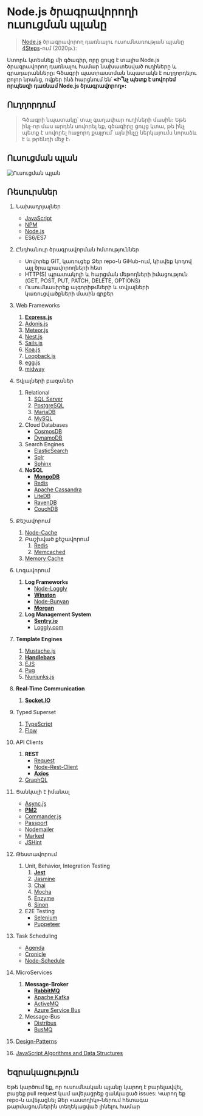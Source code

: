 # Node.js ծրագրավորողի ուսուցման պլանը

> [Node.js](https://nodejs.org/en/) ծրագրավորող դառնալու ուսումնառության պլանը [4Steps](https://4steps.am)-ում (2020թ․):

Ստորև կտեսնեք մի գծագիր, որը ցույց է տալիս Node.js ծրագրավորող դառնալու համար նախատեսված ուղիները և գրադարանները։ Գծագրի պատրաստման նպատակն է ուղղորդելու բոլոր նրանց, ովքեր ինձ հարցնում են՝ **«Ի՞նչ պետք է սովորեմ որպեսզի դառնամ Node.js ծրագրավորող»:**


## Ուղղորդում

> Գծագրի նպատակը՝ տալ գաղափար ուղիների մասին։ Եթե ինչ֊որ մաս արդեն սովորել եք, գծագիրը ցույց կտա, թե ինչ պետք է սովորել հաջորդ քայլում՝ այն ինչը ներկայումս նորաձև է և թրենդի մեջ է։


## Ուսուցման պլան

![Ուսուցման պլան](./Node.js-developer-roadmap-4Steps.png)

## Ռեսուրսներ

1. Նախադրյալներ

   - [JavaScript](https://www.w3schools.com/js/)
   - [NPM](https://docs.npmjs.com/)
   - [Node.js](https://nodejs.org/en/docs/)
   - ES6/ES7

2. Ընդհանուր ծրագրավորման հմտություններ

   - Սովորեք GIT, կառուցեք Ձեր repo-ն GiHub-ում, կիսվեք կոդով այլ ծրագրավորողների հետ
   - HTTP(S) պրատակոլի և հարցման մեթոդների իմացություն (GET, POST, PUT, PATCH, DELETE, OPTIONS)
   - Ուսումնասիրեք ալգորիթմների և տվյալների կառուցվածքների մասին գրքեր

3. Web Frameworks

   1. **[Express.js](https://expressjs.com/)**
   2. [Adonis.js](https://adonisjs.com/)
   3. [Meteor.js](https://www.meteor.com/)
   4. [Nest.js](https://nestjs.com/)
   5. [Sails.js](https://sailsjs.com/)
   6. [Koa.js](https://koajs.com/)
   7. [Loopback.js](https://loopback.io/)
   8. [egg.js](https://eggjs.org/en/index.html)
   9. [midway](https://midwayjs.org/midway/en/)

4. Տվյալների բազաներ

   1. Relational
      1. [SQL Server](https://www.microsoft.com/en-us/sql-server/sql-server-2017)
      2. [PostgreSQL](https://www.postgresql.org/)
      3. [MariaDB](https://mariadb.org/)
      4. [MySQL](https://www.mysql.com/)
   2. Cloud Databases
      - [CosmosDB](https://docs.microsoft.com/en-us/azure/cosmos-db)
      - [DynamoDB](https://aws.amazon.com/dynamodb/)
   3. Search Engines
      - [ElasticSearch](https://www.elastic.co/)
      - [Solr](http://lucene.apache.org/solr/)
      - [Sphinx](http://sphinxsearch.com/)
   4. **NoSQL**
      - **[MongoDB](https://www.mongodb.com/)**
      - [Redis](https://redis.io/)
      - [Apache Cassandra](http://cassandra.apache.org/)
      - [LiteDB](https://github.com/mbdavid/LiteDB)
      - [RavenDB](https://github.com/ravendb/ravendb)
      - [CouchDB](http://couchdb.apache.org/)

5. Քեշավորում

   1. [Node-Cache](https://www.npmjs.com/package/node-cache)
   2. Բաշխված քեշավորում
      1. [Redis](https://redis.io/)
      2. [Memcached](https://memcached.org/)
   3. [Memory Cache](https://www.npmjs.com/package/memory-cache)

6. Լոգավորում

   1. **Log Frameworks**
      - [Node-Loggly](https://www.loggly.com/docs/node-js-logs-2/)
      - **[Winston](https://github.com/winstonjs/winston)**
      - [Node-Bunyan](https://github.com/trentm/node-bunyan)
      - **[Morgan](https://github.com/expressjs/morgan)**
   2. **Log Management System**
      - **[Sentry.io](http://sentry.io)**
      - [Loggly.com](https://loggly.com)

7. **Template Engines**
   1. [Mustache.js](https://mustache.github.io/)
   2. **[Handlebars](https://handlebarsjs.com/)**
   3. [EJS](https://ejs.co/)
   4. [Pug](https://pugjs.org/api/getting-started.html)
   4. [Nunjunks.js](https://mozilla.github.io/nunjucks/)
8. **Real-Time Communication**

   1. **[Socket.IO](https://socket.io/)**


9. Typed Superset

    1. [TypeScript](https://www.typescriptlang.org/)
    2. [Flow](https://flow.org/)

10. API Clients

    1. **REST**
       - [Request](https://github.com/request/request)
       - [Node-Rest-Client](https://www.npmjs.com/package/node-rest-client)
       - **[Axios](https://github.com/axios/axios)**
    2. [GraphQL](https://graphql.org/)

11. Ցանկալի է իմանալ

    - [Async.js](https://caolan.github.io/async/)
    - **[PM2](http://pm2.keymetrics.io/)**
    - [Commander.js](https://github.com/tj/commander.js/)
    - [Passport](http://www.passportjs.org/)
    - [Nodemailer](https://nodemailer.com/about/)
    - [Marked](https://marked.js.org/#/README.md#README.md)
    - [JSHint](https://github.com/jshint/jshint)

12. Թեստավորում

    1. Unit, Behavior, Integration Testing
       1. **[Jest](https://jestjs.io/)**
       2. [Jasmine](https://jasmine.github.io/)
       3. [Chai](https://www.chaijs.com/)
       4. [Mocha](https://mochajs.org/)
       5. [Enzyme](https://github.com/airbnb/enzyme)
       6. [Sinon](https://sinonjs.org/)
    2. E2E Testing
       - [Selenium](https://help.crossbrowsertesting.com/selenium-testing/getting-started/javascript/)
       - [Puppeteer](https://github.com/GoogleChrome/puppeteer)

13. Task Scheduling

    - [Agenda](https://github.com/agenda/agenda)
    - [Cronicle](https://github.com/jhuckaby/Cronicle)
    - [Node-Schedule](https://www.npmjs.com/package/node-schedule)
    
14. MicroServices

    1. **Message-Broker**
       - **[RabbitMQ](https://www.rabbitmq.com/tutorials/tutorial-one-javascript.html)**
       - [Apache Kafka](https://www.npmjs.com/package/kafka-node)
       - [ActiveMQ](https://github.com/apache/activemq)
       - [Azure Service Bus](https://docs.microsoft.com/en-us/azure/service-bus-messaging/service-bus-messaging-overview)
    2. Message-Bus
       - [Distribus](https://distribus.com/)
       - [BusMQ](https://github.com/capriza/node-busmq)

15. [Design-Patterns](https://www.pluralsight.com/courses/javascript-practical-design-patterns)
16. [JavaScript Algorithms and Data Structures](https://github.com/trekhleb/javascript-algorithms/)


## Եզրակացություն

Եթե կարծում եք, որ ուսումնական պլանը կարող է բարելավվել, բացեք pull request կամ ավելացրեք ցանկացած issues: Կարող եք repo-ն ավելացնել Ձեր «աստղիկ»֊ներում հետագա թարմացումներին տեղեկացված լինելու համար